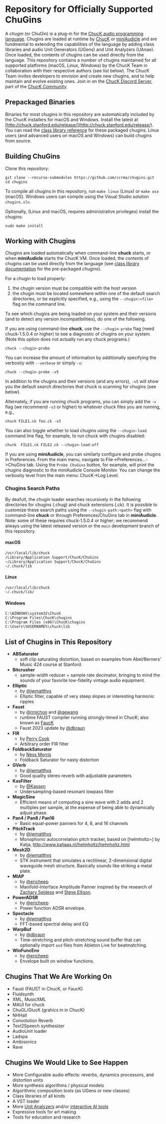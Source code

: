 # Repository for Officially Supported ChuGins
A _chugin_ (or ChuGin) is a plug-in for the [ChucK audio programming language](https://github.com/ccrma/chuck). Chugins are loaded at runtime by [ChucK](https://github.com/ccrma/chuck) or [miniAudicle](https://github.com/ccrma/miniAudicle) and are fundmental to extending the capabilities of the language by adding class libraries and audio Unit Generators (UGens) and Unit Analyzers (UAnae). Once loaded, the contents of chugins can be used directly from the language. This repository contains a number of chugins maintained for all supported platforms (macOS, Linux, Windows) by the ChucK Team in collaboration with their respective authors (see list below). The ChucK Team invites developers to envision and create new chugins, and to help maintain and evolve existing ones. Join in on the [ChucK Discord Server](https://discord.gg/ENr3nurrx8), part of the [ChucK Community](https://chuck.stanford.edu/community/).

## Prepackaged Binaries
Binaries for most chugins in this repository are automatically included by the ChucK installers for macOS and Windows. Install the latest at [http://chuck.stanford.edu/release/](http://chuck.stanford.edu/release/). You can read the [class library reference](https://chuck.stanford.edu/doc/reference/chugins.html) for these packaged chugins. Linux users (and advanced users on macOS and Windows) can build chugins from source.

## Building ChuGins
Clone this repository:
```
git clone --recurse-submodules https://github.com/ccrma/chugins.git
cd chugins
```
To compile all chugins in this repository, run `make linux` (Linux) or `make osx` (macOS). Windows users can compile using the Visual Studio solution `chugins.sln`.

Optionally, (Linux and macOS, requires administrative privileges) install the chugins:
```
sudo make install
```

## Working with Chugins
Chugins are loaded automatically when command-line **chuck** starts, or when **miniAudicle** starts the ChucK VM. Once loaded, the contents of chugins can be used directly from the language (see [class library documentation](https://chuck.stanford.edu/doc/reference/chugins.html) for the pre-packaged chugins).

For a chugin to load properly:
1. the chugin version must be compatible with the host version
3. the chugin must be located somewhere within one of the default search directories, or be explicitly specified, e.g., using the `--chugin:<file>` flag on the command line.

To see which chugins are being loaded on your system and their versions (and to detect any version incompatibilities), do one of the following.

If you are using command-line **chuck**, use the `--chugin-probe` flag (need chuck-1.5.0.4 or higher) to see a diagnostic of chugins on your system. (Note this option does not actually run any chuck programs.)
```
chuck --chugin-probe
```
You can increase the amount of information by additionally specifying the verbosity with `--verbose` or simply `-v`:
```
chuck --chugin-probe -v5
```
In addition to the chugins and their versions (and any errors), `-v5` will show you the default search directories that chuck is scanning for chugins (see below).

Alternately, if you are running chuck programs, you can simply add the `-v` flag (we recommend `-v3` or higher) to whatever chuck files you are running, e.g.,
```
chuck FILE1.ck foo.ck -v3
```
You can also toggle whether to load chugins using the `--chugin-load` command line flag, for example, to run chuck with chugins disabled:
```
chuck  FILE1.ck FILE2.ck --chugin-load:off
```

If you are using **miniAudicle**, you can similarly configure and probe chugins in Preferences. From the main menu, navigate to File->Preferences...->ChuGins tab. Using the `Probe ChuGins` button, for example, will print the chugins diagnostic to the miniAudicle Console Monitor. You can change the verbosity level from the main menu: ChucK->Log Level.


### Chugins Search Paths
By deafult, the chugin loader searches recursively in the following directories for chugins (.chug) and chuck extensions (.ck). It is possible to customize these search paths using the `--chugin-path:<path>` flag with command-line **chuck** or through Preferences/ChuGins tab in **miniAudicle**. Note: some of these requires chuck-1.5.0.4 or higher; we recommend always using the latest released version or the `main` development branch of this repository.
#### macOS
```
/usr/local/lib/chuck
/Library/Application Support/ChucK/ChuGins
~/Library/Application Support/ChucK/ChuGins
~/.chuck/lib
````
#### Linux
```
/usr/local/lib/chuck
~/.chuck/lib/
```
#### Windows
```
C:\WINDOWS\system32\ChucK
C:\Program Files\ChucK\chugins
C:\Program Files (x86)\ChucK\chugins
C:\Users\%USERNAME%\chuck\lib
```

List of Chugins in This Repository
--
- **ABSaturator**
  - soft clip saturating distortion, based on examples from Abel/Berners' Music 424 course at Stanford.
- **Bitcrusher**
  - sample-width reducer + sample rate decimator, bringing to mind the sounds of your favorite low-fidelity vintage audio equipment.
- **Elliptic**
  - by [@jwmatthys](https://github.com/jwmatthys)
  - Elliptic filter, capable of very steep slopes or interesting harmonic ripples
- **Faust**
  - by [@rmichon](https://github.com/rmichon) and [@gewang](https://github.com/gewang)
  - runtime FAUST compiler running strongly-timed in ChucK; also known as [FaucK](https://ccrma.stanford.edu/~rmichon/fauck/)
  - Faust 2023 update by [@dbraun](https://github.com/dbraun)
- **FIR**
  - by [Perry Cook](http://www.cs.princeton.edu/~prc/)
  - Arbitrary order FIR filter
- **FoldbackSaturator**
  - by [Ness Morris](https://github.com/biikatto)
  - Foldback Saturator for nasty distortion
- **GVerb**
  - by [@jwmatthys](https://github.com/jwmatthys)
  - Good quality stereo reverb with adjustable parameters
- **KasFilter**
  - by [@Kassen](http://github.com/Kassen)
  - Undersampling-based resonant lowpass filter
- **MagicSine**
  - Efficient means of computing a sine wave with 2 adds and 2 multiples per sample, at the expense of being able to dynamically adjust phase.
- **Pan4 / Pan8 / Pan16**
  - Basic equal-power panners for 4, 8, and 16 channels
- **PitchTrack**
  - by [@jwmatthys](https://github.com/jwmatthys)
  - Monophonic autocorrelation pitch tracker, based on [helmholtz~] by Katja, http://www.katjaas.nl/helmholtz/helmholtz.html
- **Mesh2D**
  - by [@jwmatthys](https://github.com/jwmatthys)
  - STK instrument that simulates a rectilinear, 2-dimensional digital waveguide mesh structure. Basically sounds like striking a metal plate.
- **MIAP**
  - by [@ericheep](https://github.com/ericheep)
  - Manifold-Interface Amplitude Panner inspired by the research of [Zachary Seldess](http://www.zacharyseldess.com/miap/) and [Steve Ellison](http://www.lightingandsoundamerica.com/reprint/MeyerSpaceMap.pdf).
- **PowerADSR**
  - by [@ericheep](https://github.com/ericheep)
  - Power function ADSR envelope.
- **Spectacle**
  - by [@jwmatthys](https://github.com/jwmatthys)
  - FFT-based spectral delay and EQ
- **WarpBuf**
  - by [@dbraun](https://github.com/dbraun)
  - Time-stretching and pitch-stretching sound buffer that can optionally import `asd` files from Ableton Live for beatmatching.
- **WinFuncEnv**
  - by [@ericheep](https://github.com/ericheep)
  - Envelope built on window functions.

Chugins That We Are Working On
--
- Faust (FAUST in ChucK, or FaucK)
- Fluidsynth
- XML, MusicXML
- MAUI for chuck
- ChuGL/GlucK (grahics in in ChucK)
- NHHall
- Convolution Reverb
- Text2Speech synthesizer
- AudioUnit loader
- Ladspa
- Ambisonics
- Rave

Chugins We Would Like to See Happen
--
- More Configurable audio effects: reverbs, dynamics processors, and distortion units
- More synthesis algorithms / physical models
- Algorithmic composition tools (as UGens or new classes)
- Class libraries of all kinds
- A VST loader
- More [Unit Analyzers](https://chuck.stanford.edu/doc/reference/uanae.html) and/or [interactive AI tools](https://chuck.stanford.edu/doc/reference/ai.html)
- Expressive tools for art making
- Tools for education and research
